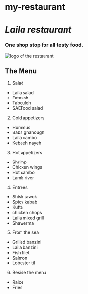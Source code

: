 # my-restaurant
# *Laila restaurant*
### One shop stop for all testy food. 
![logo of the restaurant](https://tse3.mm.bing.net/th?id=OIP.4Ypn--iv5YD2WSoWkrDAwQAAAA&pid=Api&P=0)

## The Menu
1. Salad
- Laila salad
- Fatoush
- Tabouleh
- SAEFood salad

2. Cold appetizers
- Hummus
- Baba ghanough
- Laila cambo
- Kebeeh nayeh

3. Hot appetizers
- Shrimp
- Chicken wings
- Hot cambo
- Lamb river

4. Entrees
- Shish tawok
- Spicy kabab
- Kufta
- chicken chops
- Laila mixed grill
- Shawerma

5. From the sea
- Grilled banzini
- Laila banzini
- Fish filet
- Salmon
- Lobester til

6. Beside the menu
- Raice
- Fries
